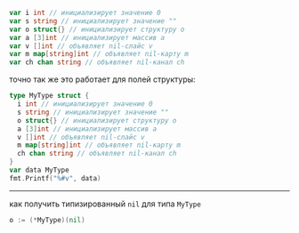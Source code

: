 ```go
var i int // инициализирует значение 0
var s string // инициализирует значение ""
var o struct{} // инициализирует структуру o
var a [3]int // инициализирует массив a
var v []int // объявляет nil-слайс v
var m map[string]int // объявляет nil-карту m
var ch chan string // объявляет nil-канал ch
```

точно так же это работает для полей структуры:

```go
type MyType struct {
  i int // инициализирует значение 0
  s string // инициализирует значение ""
  o struct{} // инициализирует структуру o
  a [3]int // инициализирует массив a
  v []int // объявляет nil-слайс v
  m map[string]int // объявляет nil-карту m
  ch chan string // объявляет nil-канал ch
}
var data MyType
fmt.Printf("%#v", data) 
```

***

как получить типизированный `nil` для типа `MyType`

```go
o := (*MyType)(nil) 
```

